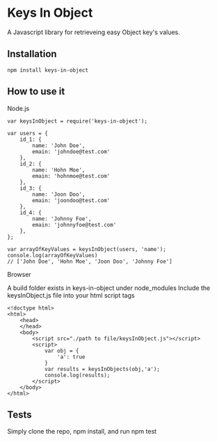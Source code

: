

# Keys In Object

A Javascript library for retrieveing easy Object key's values.

## Installation
```
npm install keys-in-object
```

## How to use it 

Node.js
```
var keysInObject = require('keys-in-object');

var users = {
	id_1: {
        name: 'John Doe',
        emain: 'johndoe@test.com'
    },
	id_2: {
        name: 'Hohn Moe',
        emain: 'hohnmoe@test.com'
    },
	id_3: {
        name: 'Joon Doo',
        emain: 'joondoo@test.com'
    },
    id_4: {
        name: 'Johnny Foe',
        emain: 'johnnyfoe@test.com'
    },
};

var arrayOfKeyValues = keysInObject(users, 'name');
console.log(arrayOfKeyValues)
// ['John Doe', 'Hohn Moe', 'Joon Doo', 'Johnny Foe']
```

Browser

A build folder exists in keys-in-object under node_modules
Include the keysInObject.js file into your html script tags
```
<!doctype html>
<html>
    <head>  
    </head>
    <body>
        <script src="./path to file/keysInObject.js"></script>
        <script>
            var obj = {
                'a': true
            }
            var results = keysInObjects(obj,'a');
            console.log(results);
        </script>
    </body>
</html>
```

## Tests
Simply clone the repo, npm install, and run npm test